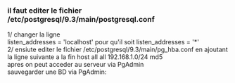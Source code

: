 ### il faut editer le fichier /etc/postgresql/9.3/main/postgresql.conf  
1/ changer la ligne   
listen_addresses = 'localhost' pour qu'il soit listen_addresses = '*'  
2/ ensiute editer le fichier /etc/postgresql/9.3/main/pg_hba.conf en ajoutant la ligne suivante a la fin host all all 192.168.1.0/24 md5  
apres on peut acceder au serveur via PgAdmin  
sauvegarder une BD via PgAdmin:  
 
